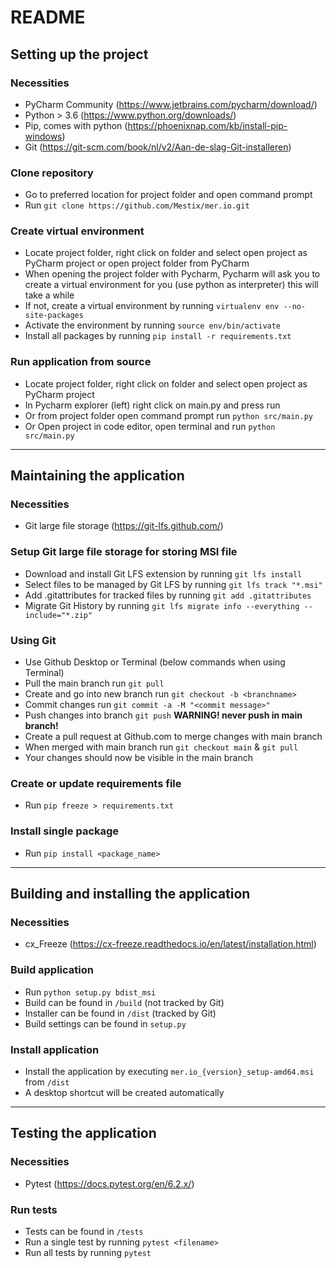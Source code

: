 # README
## Setting up the project
### Necessities
- PyCharm Community (https://www.jetbrains.com/pycharm/download/)
- Python > 3.6 (https://www.python.org/downloads/)
- Pip, comes with python (https://phoenixnap.com/kb/install-pip-windows)
- Git (https://git-scm.com/book/nl/v2/Aan-de-slag-Git-installeren)

### Clone repository
- Go to preferred location for project folder and open command prompt 
- Run ```git clone https://github.com/Mestix/mer.io.git```

### Create virtual environment
- Locate project folder, right click on folder and select open project as PyCharm project or open project folder from PyCharm
- When opening the project folder with Pycharm, Pycharm will ask you to create a virtual environment for you (use python as interpreter) this will take a while
- If not, create a virtual environment by running ```virtualenv env --no-site-packages```
- Activate the environment by running ```source env/bin/activate```
- Install all packages by running ```pip install -r requirements.txt```

### Run application from source
- Locate project folder, right click on folder and select open project as PyCharm project
- In Pycharm explorer (left) right click on main.py and press run
- Or from project folder open command prompt run ```python src/main.py```
- Or Open project in code editor, open terminal and run ```python src/main.py```
-------------
## Maintaining the application
### Necessities
- Git large file storage (https://git-lfs.github.com/)

### Setup Git large file storage for storing MSI file
- Download and install Git LFS extension by running ```git lfs install```
- Select files to be managed by Git LFS by running ```git lfs track "*.msi"```
- Add .gitattributes for tracked files by running ```git add .gitattributes```
- Migrate Git History by running ```git lfs migrate info --everything --include="*.zip"```

### Using Git
- Use Github Desktop or Terminal (below commands when using Terminal)
- Pull the main branch run ```git pull```
- Create and go into new branch run ```git checkout -b <branchname>```
- Commit changes run ```git commit -a -M "<commit message>"``` 
- Push changes into branch ```git push``` **WARNING! never push in main branch!**
- Create a pull request at Github.com to merge changes with main branch
- When merged with main branch run ```git checkout main``` & ```git pull```
- Your changes should now be visible in the main branch

### Create or update requirements file
- Run ```pip freeze > requirements.txt```

### Install single package
- Run ```pip install <package_name>```
-------------
## Building and installing the application
### Necessities
- cx_Freeze (https://cx-freeze.readthedocs.io/en/latest/installation.html)

### Build application
- Run ```python setup.py bdist_msi```
- Build can be found in ```/build``` (not tracked by Git)
- Installer can be found in ```/dist``` (tracked by Git)
- Build settings can be found in ```setup.py```

### Install application
- Install the application by executing ```mer.io_{version}_setup-amd64.msi``` from ```/dist```
- A desktop shortcut will be created automatically
-------------
## Testing the application 
### Necessities
- Pytest (https://docs.pytest.org/en/6.2.x/)

### Run tests
- Tests can be found in ```/tests```  
- Run a single test by running ```pytest <filename>```  
- Run all tests by running ```pytest```
